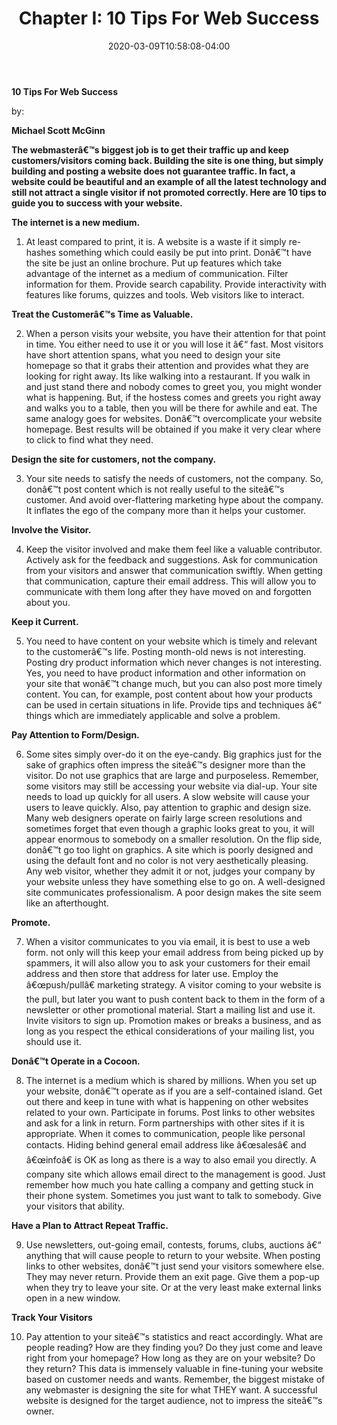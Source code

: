 ﻿---
title: "Chapter I: 10 Tips For Web Success"
date: 2020-03-09T10:58:08-04:00
description: "10 Tips For Web Success"
featured_image: "/images/notebook.jpg"
tags: ["web"]

---

**10 Tips For Web Success**

by:

**Michael Scott McGinn**

**The webmasterâ€™s biggest job is to get their traffic up and keep
customers/visitors coming back. Building the site is one thing, but simply
building and posting a website does not guarantee traffic. In fact, a website
could be beautiful and an example of all the latest technology and still not
attract a single visitor if not promoted correctly. Here are 10 tips to guide
you to success with your website.**

**The internet is a new medium.**

1.  At least compared to print, it is. A website is a waste if it simply
    re-hashes something which could easily be put into print. Donâ€™t have the
    site be just an online brochure. Put up features which take advantage of the
    internet as a medium of communication. Filter information for them. Provide
    search capability. Provide interactivity with features like forums, quizzes
    and tools. Web visitors like to interact.

**Treat the Customerâ€™s Time as Valuable.**

2.  When a person visits your website, you have their attention for that point
    in time. You either need to use it or you will lose it â€“ fast. Most visitors
    have short attention spans, what you need to design your site homepage so
    that it grabs their attention and provides what they are looking for right
    away. Its like walking into a restaurant. If you walk in and just stand
    there and nobody comes to greet you, you might wonder what is happening.
    But, if the hostess comes and greets you right away and walks you to a
    table, then you will be there for awhile and eat. The same analogy goes for
    websites. Donâ€™t overcomplicate your website homepage. Best results will be
    obtained if you make it very clear where to click to find what they need.

**Design the site for customers, not the company.**

3.  Your site needs to satisfy the needs of customers, not the company. So,
    donâ€™t post content which is not really useful to the siteâ€™s customer. And
    avoid over-flattering marketing hype about the company. It inflates the ego
    of the company more than it helps your customer.

**Involve the Visitor.**

4.  Keep the visitor involved and make them feel like a valuable contributor.
    Actively ask for the feedback and suggestions. Ask for communication from
    your visitors and answer that communication swiftly. When getting that
    communication, capture their email address. This will allow you to
    communicate with them long after they have moved on and forgotten about you.

**Keep it Current.**

5.  You need to have content on your website which is timely and relevant to the
    customerâ€™s life. Posting month-old news is not interesting. Posting dry
    product information which never changes is not interesting. Yes, you need to
    have product information and other information on your site that wonâ€™t
    change much, but you can also post more timely content. You can, for
    example, post content about how your products can be used in certain
    situations in life. Provide tips and techniques â€“ things which are
    immediately applicable and solve a problem.

**Pay Attention to Form/Design.**

6.  Some sites simply over-do it on the eye-candy. Big graphics just for the
    sake of graphics often impress the siteâ€™s designer more than the visitor. Do
    not use graphics that are large and purposeless. Remember, some visitors may
    still be accessing your website via dial-up. Your site needs to load up
    quickly for all users. A slow website will cause your users to leave
    quickly. Also, pay attention to graphic and design size. Many web designers
    operate on fairly large screen resolutions and sometimes forget that even
    though a graphic looks great to you, it will appear enormous to somebody on
    a smaller resolution. On the flip side, donâ€™t go too light on graphics. A
    site which is poorly designed and using the default font and no color is not
    very aesthetically pleasing. Any web visitor, whether they admit it or not,
    judges your company by your website unless they have something else to go
    on. A well-designed site communicates professionalism. A poor design makes
    the site seem like an afterthought.

**Promote.**

7.  When a visitor communicates to you via email, it is best to use a web form.
    not only will this keep your email address from being picked up by spammers,
    it will also allow you to ask your customers for their email address and
    then store that address for later use. Employ the â€œpush/pullâ€ marketing
    strategy. A visitor coming to your website is the pull, but later you want
    to push content back to them in the form of a newsletter or other
    promotional material. Start a mailing list and use it. Invite visitors to
    sign up. Promotion makes or breaks a business, and as long as you respect
    the ethical considerations of your mailing list, you should use it.

**Donâ€™t Operate in a Cocoon.**

8.  The internet is a medium which is shared by millions. When you set up your
    website, donâ€™t operate as if you are a self-contained island. Get out there
    and keep in tune with what is happening on other websites related to your
    own. Participate in forums. Post links to other websites and ask for a link
    in return. Form partnerships with other sites if it is appropriate. When it
    comes to communication, people like personal contacts. Hiding behind general
    email address like â€œsalesâ€ and â€œinfoâ€ is OK as long as there is a way to
    also email you directly. A company site which allows email direct to the
    management is good. Just remember how much you hate calling a company and
    getting stuck in their phone system. Sometimes you just want to talk to
    somebody. Give your visitors that ability.

**Have a Plan to Attract Repeat Traffic.**

9.  Use newsletters, out-going email, contests, forums, clubs, auctions â€“
    anything that will cause people to return to your website. When posting
    links to other websites, donâ€™t just send your visitors somewhere else. They
    may never return. Provide them an exit page. Give them a pop-up when they
    try to leave your site. Or at the very least make external links open in a
    new window.

**Track Your Visitors**

10.  Pay attention to your siteâ€™s statistics and react accordingly. What are
    people reading? How are they finding you? Do they just come and leave right
    from your homepage? How long as they are on your website? Do they return?
    This data is immensely valuable in fine-tuning your website based on
    customer needs and wants. Remember, the biggest mistake of any webmaster is
    designing the site for what THEY want. A successful website is designed for
    the target audience, not to impress the siteâ€™s owner.


